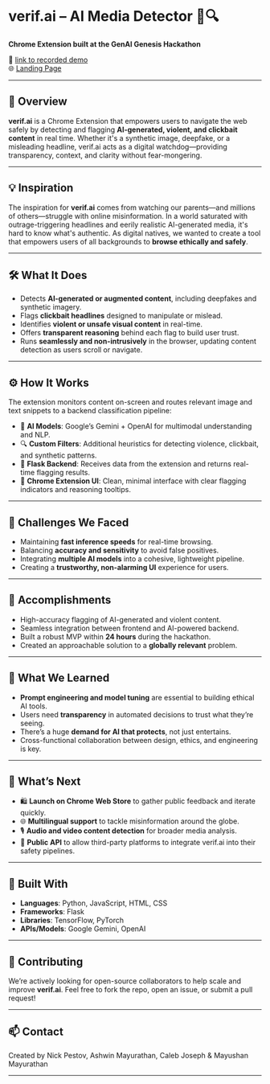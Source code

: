 # verif.ai – AI Media Detector 🧠🔍

**Chrome Extension built at the GenAI Genesis Hackathon**

🎥 [link to recorded demo](https://youtu.be/-PPWmH8h8h4?si=SrPUmjGHQXROqBVL)  
🌐 [Landing Page](https://verifai-mock-download-hub.lovable.app/)

---

## 🚀 Overview

**verif.ai** is a Chrome Extension that empowers users to navigate the web safely by detecting and flagging **AI-generated, violent, and clickbait content** in real time. Whether it's a synthetic image, deepfake, or a misleading headline, verif.ai acts as a digital watchdog—providing transparency, context, and clarity without fear-mongering.

---

## 💡 Inspiration

The inspiration for **verif.ai** comes from watching our parents—and millions of others—struggle with online misinformation. In a world saturated with outrage-triggering headlines and eerily realistic AI-generated media, it's hard to know what's authentic. As digital natives, we wanted to create a tool that empowers users of all backgrounds to **browse ethically and safely**.

---

## 🛠️ What It Does

- Detects **AI-generated or augmented content**, including deepfakes and synthetic imagery.
- Flags **clickbait headlines** designed to manipulate or mislead.
- Identifies **violent or unsafe visual content** in real-time.
- Offers **transparent reasoning** behind each flag to build user trust.
- Runs **seamlessly and non-intrusively** in the browser, updating content detection as users scroll or navigate.

---

## ⚙️ How It Works

The extension monitors content on-screen and routes relevant image and text snippets to a backend classification pipeline:

- 🧠 **AI Models**: Google’s Gemini + OpenAI for multimodal understanding and NLP.
- 🔍 **Custom Filters**: Additional heuristics for detecting violence, clickbait, and synthetic patterns.
- 💬 **Flask Backend**: Receives data from the extension and returns real-time flagging results.
- 🧩 **Chrome Extension UI**: Clean, minimal interface with clear flagging indicators and reasoning tooltips.

---

## 🧗 Challenges We Faced

- Maintaining **fast inference speeds** for real-time browsing.
- Balancing **accuracy and sensitivity** to avoid false positives.
- Integrating **multiple AI models** into a cohesive, lightweight pipeline.
- Creating a **trustworthy, non-alarming UI** experience for users.

---

## 🌟 Accomplishments

- High-accuracy flagging of AI-generated and violent content.
- Seamless integration between frontend and AI-powered backend.
- Built a robust MVP within **24 hours** during the hackathon.
- Created an approachable solution to a **globally relevant** problem.

---

## 🧠 What We Learned

- **Prompt engineering and model tuning** are essential to building ethical AI tools.
- Users need **transparency** in automated decisions to trust what they’re seeing.
- There’s a huge **demand for AI that protects**, not just entertains.
- Cross-functional collaboration between design, ethics, and engineering is key.

---

## 🔮 What’s Next

- 🛍️ **Launch on Chrome Web Store** to gather public feedback and iterate quickly.
- 🌐 **Multilingual support** to tackle misinformation around the globe.
- 🎙️ **Audio and video content detection** for broader media analysis.
- 🧩 **Public API** to allow third-party platforms to integrate verif.ai into their safety pipelines.

---

## 🧰 Built With

- **Languages**: Python, JavaScript, HTML, CSS  
- **Frameworks**: Flask  
- **Libraries**: TensorFlow, PyTorch  
- **APIs/Models**: Google Gemini, OpenAI

---

## 🤝 Contributing

We’re actively looking for open-source collaborators to help scale and improve **verif.ai**. Feel free to fork the repo, open an issue, or submit a pull request!

---

## 📫 Contact

Created by Nick Pestov, Ashwin Mayurathan, Caleb Joseph & Mayushan Mayurathan

---
